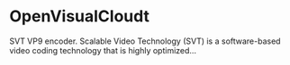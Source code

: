 # OpenVisualCloudt
SVT VP9 encoder. Scalable Video Technology (SVT) is a software-based video coding technology that is highly optimized…
